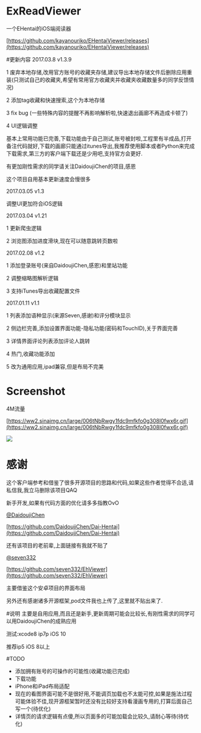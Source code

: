 # ExReadViewer
一个EHentai的iOS端阅读器

[https://github.com/kayanouriko/EHentaiViewer/releases](https://github.com/kayanouriko/EHentaiViewer/releases)

#更新内容
2017.03.8 v1.3.9

1 废弃本地存储,改用官方账号的收藏夹存储,建议导出本地存储文件后删除应用重装(只测试自己的收藏夹,希望有常用官方收藏夹并收藏夹收藏数量多的同学反馈情况)

2 添加tag收藏和快速搜索,这个为本地存储

3 fix bug (一些特殊内容的提醒不再影响解析啦,快速退出画廊不再造成卡顿了)

4 UI逻辑调整

基本上常用功能已完善,下载功能由于自己测试,账号被封啦,工程里有半成品,打开备注代码就好,下载的画廊只能通过itunes导出,我推荐使用脚本或者Python来完成下载需求,第三方的客户端下载还是少用吧,支持官方会更好.

有更加刚性需求的同学请关注DaidoujiChen的项目,感恩

这个项目自用基本更新速度会慢很多

2017.03.05 v1.3

调整UI更加符合iOS逻辑

2017.03.04 v1.21

1 更新爬虫逻辑

2 浏览图添加进度滑块,现在可以随意跳转页数啦

2017.02.08 v1.2

1 添加登录账号(来自DaidoujiChen,感恩)和里站功能

2 调整缩略图解析逻辑

3 支持iTunes导出收藏配置文件

2017.01.11 v1.1 

1 列表添加语种显示(来源Seven,感谢)和评分模块显示

2 侧边栏完善,添加设置界面功能-隐私功能(密码和TouchID),关于界面完善

3 详情界面评论列表添加评论人跳转

4 热门,收藏功能添加

5 改为通用应用,ipad兼容,但是布局不完美

# Screenshot
4M流量

[https://ww2.sinaimg.cn/large/006tNbRwgy1fdc9mfkfo0g308l0fwx6r.gif](https://ww2.sinaimg.cn/large/006tNbRwgy1fdc9mfkfo0g308l0fwx6r.gif)

![](https://ww2.sinaimg.cn/large/006tNbRwgy1fdc9mfkfo0g308l0fwx6r.gif)

# 感谢
这个客户端参考和借鉴了很多开源项目的思路和代码,如果这些作者觉得不合适,请私信我,我立马删除该项目QAQ

新手开发,如果有代码方面的优化请多多指教OvO

[@DaidoujiChen](https://github.com/DaidoujiChen)

[https://github.com/DaidoujiChen/Dai-Hentai](https://github.com/DaidoujiChen/Dai-Hentai)

还有该项目的老前辈,上面链接有我就不贴了

[@seven332](https://github.com/seven332)

[https://github.com/seven332/EhViewer](https://github.com/seven332/EhViewer)

主要借鉴这个安卓项目的界面布局

另外还有感谢诸多开源框架,pod文件我也上传了,这里就不贴出来了.

#说明
主要是自用应用,而且还是新手,更新周期可能会比较长,有刚性需求的同学可以用DaidoujiChen的成熟应用

测试:xcode8 ip7p iOS 10

推荐ip5 iOS 8以上

#TODO
* 添加拥有账号的可操作的可能性(收藏功能已完成)
* 下载功能
* iPhone和iPad布局适配
* 现在的看图界面可能不是很好用,不能调页加载也不太能可控,如果是施法过程可能体验不佳,现开源框架暂时还没有比较好支持看漫画专用的,打算后面自己写一个(待优化)
* 详情页的请求逻辑有点傻,所以页面多的可能加载会比较久,请耐心等待(待优化)


